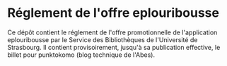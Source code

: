 # Réglement de l'offre eplouribousse

Ce dépôt contient le réglement de l'offre promotionnelle de l'application eplouribousse par le Service des Bibliothèques de l'Université de Strasbourg.
Il contient provisoirement, jusqu'à sa publication effective, le billet pour punktokomo (blog technique de l'Abes).



